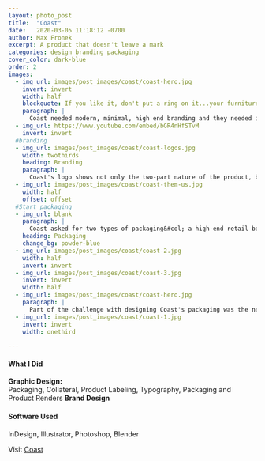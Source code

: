 ```yaml
---
layout: photo_post
title:  "Coast"
date:   2020-03-05 11:18:12 -0700
author: Max Fronek
excerpt: A product that doesn't leave a mark
categories: design branding packaging
cover_color: dark-blue
order: 2
images:
  - img_url: images/post_images/coast/coast-hero.jpg
    invert: invert
    width: half 
    blockquote: If you like it, don't put a ring on it...your furniture, that is.
    paragraph: |
      Coast needed modern, minimal, high end branding and they needed it yesterday. With only a rough sketch of the logo and a phone call to go off of, I set to work. First on the list was a product launch video to be featured in Kickstarter campaigns and presentations.
  - img_url: https://www.youtube.com/embed/bGR4nHfSTvM
    invert: invert
  #branding
  - img_url: images/post_images/coast/coast-logos.jpg
    width: twothirds
    heading: Branding
    paragraph: |
      Coast's logo shows not only the two-part nature of the product, but also references a water droplet, creating a quick visual shorthand and helping to create a seamless bond between product and design.
  - img_url: images/post_images/coast/coast-them-us.jpg
    width: half
    offset: offset
  #Start packaging
  - img_url: blank
    paragraph: |
      Coast asked for two types of packaging&#col; a high-end retail box suitable for customers, and an inexpensive kraft cardboard version that would maintain brand standards at a fraction of the cost. I ended up using diagrams and illustrations to replace the photographs on the retail box to keep messaging consistent and create a unique, cost-effective packaging experience.
    heading: Packaging
    change_bg: powder-blue
  - img_url: images/post_images/coast/coast-2.jpg
    width: half
    invert: invert
  - img_url: images/post_images/coast/coast-3.jpg
    invert: invert
    width: half
  - img_url: images/post_images/coast/coast-hero.jpg
    paragraph: |
      Part of the challenge with designing Coast's packaging was the need for two separate versions; a full-color high quality gift box, as well as a more durable and sustainable kraft paper option. Using vector drawings inspired from the full-color packaging, I was able to create a seamless experience for ther customer regardless of what packaging they neded up receiving.
  - img_url: images/post_images/coast/coast-1.jpg
    invert: invert
    width: onethird

---
```


#### What I Did
**Graphic Design:**  
Packaging, Collateral, Product Labeling, Typography, Packaging and Product Renders
**Brand Design**  

#### Software Used
InDesign, Illustrator, Photoshop, Blender

Visit [Coast](http://coastglassware.com)

